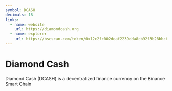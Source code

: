 ```yaml
---
symbol: DCASH
decimals: 18
links:
  - name: website
    url: https://diamondcash.org
  - name: explorer
    url: https://bscscan.com/token/0x12c2fc002deaf2239dda8cb92f3b28bbcbe96323
---
```


# Diamond Cash

Diamond Cash (DCASH) is a decentralized finance currency on the Binance Smart Chain
